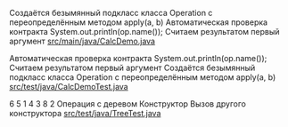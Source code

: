 <!-- doc.py -->
Создаётся безымянный подкласс
класса Operation
с переопределённым методом
apply(a, b)
Автоматическая проверка контракта
System.out.println(op.name());
Считаем результатом первый аргумент
[src/main/java/CalcDemo.java](src/main/java/CalcDemo.java)

Автоматическая проверка контракта
System.out.println(op.name());
Считаем результатом первый аргумент
Создаётся безымянный подкласс
класса Operation
с переопределённым методом
apply(a, b)
[src/test/java/CalcDemoTest.java](src/test/java/CalcDemoTest.java)

6
5    1
4  3  8
2
Операция с деревом
Конструктор
Вызов другого конструктора
[src/test/java/TreeTest.java](src/test/java/TreeTest.java)


